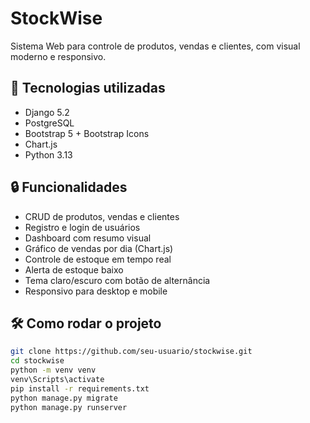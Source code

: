 # StockWise

Sistema Web para controle de produtos, vendas e clientes, com visual moderno e responsivo.

## 🚀 Tecnologias utilizadas

- Django 5.2
- PostgreSQL
- Bootstrap 5 + Bootstrap Icons
- Chart.js
- Python 3.13

## 🔒 Funcionalidades

- CRUD de produtos, vendas e clientes
- Registro e login de usuários
- Dashboard com resumo visual
- Gráfico de vendas por dia (Chart.js)
- Controle de estoque em tempo real
- Alerta de estoque baixo
- Tema claro/escuro com botão de alternância
- Responsivo para desktop e mobile

## 🛠️ Como rodar o projeto

```bash
git clone https://github.com/seu-usuario/stockwise.git
cd stockwise
python -m venv venv
venv\Scripts\activate
pip install -r requirements.txt
python manage.py migrate
python manage.py runserver
```

